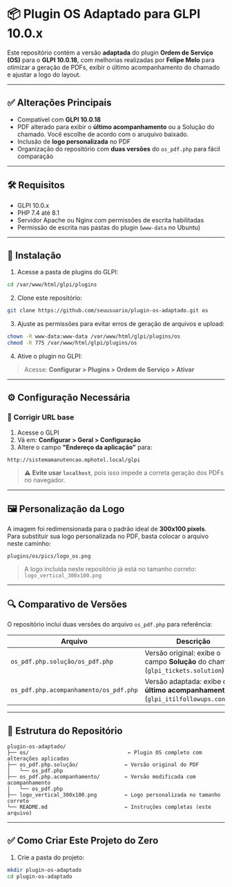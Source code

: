 # 📦 Plugin OS Adaptado para GLPI 10.0.x

Este repositório contém a versão **adaptada** do plugin **Ordem de Serviço (OS)** para o **GLPI 10.0.18**, com melhorias realizadas por **Felipe Melo** para otimizar a geração de PDFs, exibir o último acompanhamento do chamado e ajustar a logo do layout.

---

## ✅ Alterações Principais

- Compatível com **GLPI 10.0.18**
- PDF alterado para exibir o **último acompanhamento** ou a Solução do chamado. Você escolhe de acordo com o aruquivo baixado.
- Inclusão de **logo personalizada** no PDF
- Organização do repositório com **duas versões** do `os_pdf.php` para fácil comparação

---

## 🛠️ Requisitos

- GLPI 10.0.x 
- PHP 7.4 até 8.1
- Servidor Apache ou Nginx com permissões de escrita habilitadas
- Permissão de escrita nas pastas do plugin (`www-data` no Ubuntu)

---

## 🚀 Instalação

1. Acesse a pasta de plugins do GLPI:

```bash
cd /var/www/html/glpi/plugins
```

2. Clone este repositório:

```bash
git clone https://github.com/seuusuario/plugin-os-adaptado.git os
```

3. Ajuste as permissões para evitar erros de geração de arquivos e upload:

```bash
chown -R www-data:www-data /var/www/html/glpi/plugins/os
chmod -R 775 /var/www/html/glpi/plugins/os
```

4. Ative o plugin no GLPI:

> Acesse: **Configurar > Plugins > Ordem de Serviço > Ativar**

---

## ⚙️ Configuração Necessária

### 🔗 Corrigir URL base

1. Acesse o GLPI
2. Vá em: **Configurar > Geral > Configuração**
3. Altere o campo **"Endereço da aplicação"** para:

```plaintext
http://sistemamanutencao.mphotel.local/glpi
```

> ⚠️ **Evite usar `localhost`**, pois isso impede a correta geração dos PDFs no navegador.

---

## 🖼️ Personalização da Logo

A imagem foi redimensionada para o padrão ideal de **300x100 pixels**.  
Para substituir sua logo personalizada no PDF, basta colocar o arquivo neste caminho:

```plaintext
plugins/os/pics/logo_os.png
```

> A logo incluída neste repositório já está no tamanho correto: `logo_vertical_300x100.png`

---

## 🔍 Comparativo de Versões

O repositório inclui duas versões do arquivo `os_pdf.php` para referência:

| Arquivo                          | Descrição                                                               |
|----------------------------------|-------------------------------------------------------------------------|
| `os_pdf.php.solução/os_pdf.php` | Versão original: exibe o campo **Solução** do chamado (`glpi_tickets.solution`) |
| `os_pdf.php.acompanhamento/os_pdf.php` | Versão adaptada: exibe o **último acompanhamento** (`glpi_itilfollowups.content`) |

---

## 📁 Estrutura do Repositório

```plaintext
plugin-os-adaptado/
├── os/                                ← Plugin OS completo com alterações aplicadas
├── os_pdf.php.solução/               ← Versão original do PDF
│   └── os_pdf.php
├── os_pdf.php.acompanhamento/        ← Versão modificada com acompanhamento
│   └── os_pdf.php
├── logo_vertical_300x100.png         ← Logo personalizada no tamanho correto
└── README.md                         ← Instruções completas (este arquivo)
```

---

## ✅ Como Criar Este Projeto do Zero

1. Crie a pasta do projeto:

```bash
mkdir plugin-os-adaptado
cd plugin-os-adaptado
```
